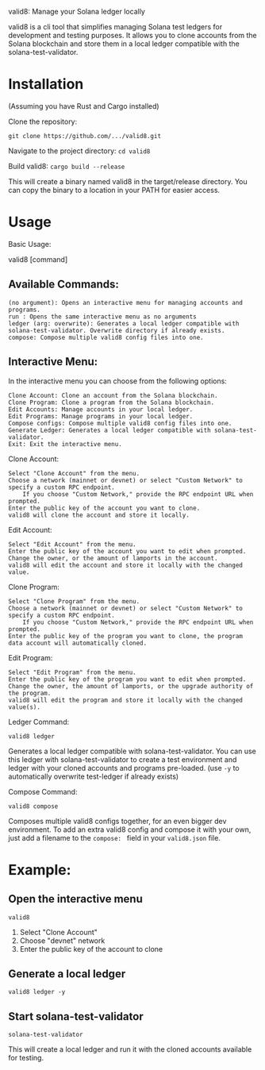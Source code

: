 valid8: Manage your Solana ledger locally

valid8 is a cli tool that simplifies managing Solana test ledgers for development and testing purposes. It allows you to clone accounts from the Solana blockchain and store them in a local ledger compatible with the solana-test-validator.

# Installation

(Assuming you have Rust and Cargo installed)

Clone the repository:

`git clone https://github.com/.../valid8.git`


Navigate to the project directory:
`cd valid8`

Build valid8:
`cargo build --release`

This will create a binary named valid8 in the target/release directory. You can copy the binary to a location in your PATH for easier access.

# Usage

Basic Usage:

valid8 [command]

## Available Commands:

    (no argument): Opens an interactive menu for managing accounts and programs.
    run : Opens the same interactive menu as no arguments
    ledger (arg: overwrite): Generates a local ledger compatible with solana-test-validator. Overwrite directory if already exists.
    compose: Compose multiple valid8 config files into one.

## Interactive Menu:

In the interactive menu you can choose from the following options:

    Clone Account: Clone an account from the Solana blockchain.
    Clone Program: Clone a program from the Solana blockchain.
    Edit Accounts: Manage accounts in your local ledger.
    Edit Programs: Manage programs in your local ledger.
    Compose configs: Compose multiple valid8 config files into one.
    Generate Ledger: Generates a local ledger compatible with solana-test-validator.
    Exit: Exit the interactive menu.

Clone Account:

    Select "Clone Account" from the menu.
    Choose a network (mainnet or devnet) or select "Custom Network" to specify a custom RPC endpoint.
        If you choose "Custom Network," provide the RPC endpoint URL when prompted.
    Enter the public key of the account you want to clone.
    valid8 will clone the account and store it locally.

Edit Account:

    Select "Edit Account" from the menu.
    Enter the public key of the account you want to edit when prompted.
    Change the owner, or the amount of lamports in the account.
    valid8 will edit the account and store it locally with the changed value.

Clone Program:

    Select "Clone Program" from the menu.
    Choose a network (mainnet or devnet) or select "Custom Network" to specify a custom RPC endpoint.
        If you choose "Custom Network," provide the RPC endpoint URL when prompted.
    Enter the public key of the program you want to clone, the program data account will automatically cloned.


Edit Program:

    Select "Edit Program" from the menu.
    Enter the public key of the program you want to edit when prompted.
    Change the owner, the amount of lamports, or the upgrade authority of the program.
    valid8 will edit the program and store it locally with the changed value(s).

Ledger Command:

`valid8 ledger`

Generates a local ledger compatible with solana-test-validator. You can use this ledger with solana-test-validator to create a test environment and ledger with your cloned accounts and programs pre-loaded.
(use `-y` to automatically overwrite test-ledger if already exists)

Compose Command:

`valid8 compose`

Composes multiple valid8 configs together, for an even bigger dev environment. 
To add an extra valid8 config and compose it with your own, just add a filename to the `compose: ` field in your `valid8.json` file.

# Example:

## Open the interactive menu
`valid8`

1. Select "Clone Account"
2. Choose "devnet" network
3. Enter the public key of the account to clone

## Generate a local ledger
`valid8 ledger -y`

## Start solana-test-validator
`solana-test-validator` 

This will create a local ledger and run it with the cloned accounts available for testing.